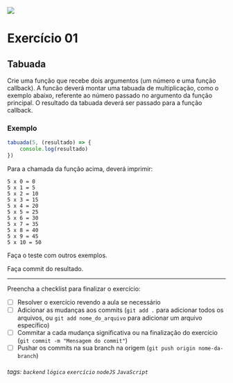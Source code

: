 ![](https://i.imgur.com/xG74tOh.png)

# Exercício 01

## Tabuada

Crie uma função que recebe dois argumentos (um número e uma função callback). A funcão deverá montar uma tabuada de multiplicação, como o exemplo abaixo, referente ao número passado no argumento da função principal. O resultado da tabuada deverá ser passado para a função callback.

### Exemplo

```javascript
tabuada(5, (resultado) => {
    console.log(resultado)
})
```

Para a chamada da função acima, deverá imprimir:

```
5 x 0 = 0
5 x 1 = 5
5 x 2 = 10
5 x 3 = 15
5 x 4 = 20
5 x 5 = 25
5 x 6 = 30
5 x 7 = 35
5 x 8 = 40
5 x 9 = 45
5 x 10 = 50
```

Faça o teste com outros exemplos.

Faça commit do resultado.

---

Preencha a checklist para finalizar o exercício:

-   [ ] Resolver o exercício revendo a aula se necessário
-   [ ] Adicionar as mudanças aos commits (`git add .` para adicionar todos os arquivos, ou `git add nome_do_arquivo` para adicionar um arquivo específico)
-   [ ] Commitar a cada mudança significativa ou na finalização do exercício (`git commit -m "Mensagem do commit"`)
-   [ ] Pushar os commits na sua branch na origem (`git push origin nome-da-branch`)

###### tags: `backend` `lógica` `exercício` `nodeJS` `JavaScript`
